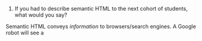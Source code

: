 1. If you had to describe semantic HTML to the next cohort of students, what would you say?

Semantic HTML conveys _information_ to browsers/search engines. A Google robot will see a <title> or <h1> tag as containing information about the page contents, whereas <div> tags are only for structure within the page.

2. Describe some differences between `display: block;` and `display: inline;`.

a **block** element covers the entire line and will not share the line with other html elements (unless forced to), and an **inline** element can nestle next to other html elements on the same line.

3. What are the 4 areas of the box model?

Content:Padding:Border:Margin ("Clowns Popping Balloon Monkeys")

4. While using flexbox, what axis are you using when you use the property: `align-items: center`?
   The Cross Axis

5. What is the git command to commit staged changes as well as write a message?

git commit -a -m "message"

